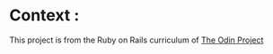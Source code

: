 # Context :


This project is from the Ruby on Rails curriculum of [The Odin Project](https://www.theodinproject.com/paths/full-stack-ruby-on-rails/courses/ruby-on-rails/lessons/forms)


